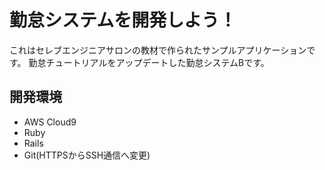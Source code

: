 # 勤怠システムを開発しよう！

これはセレブエンジニアサロンの教材で作られたサンプルアプリケーションです。
勤怠チュートリアルをアップデートした勤怠システムBです。

## 開発環境

* AWS Cloud9
* Ruby
* Rails
* Git(HTTPSからSSH通信へ変更)